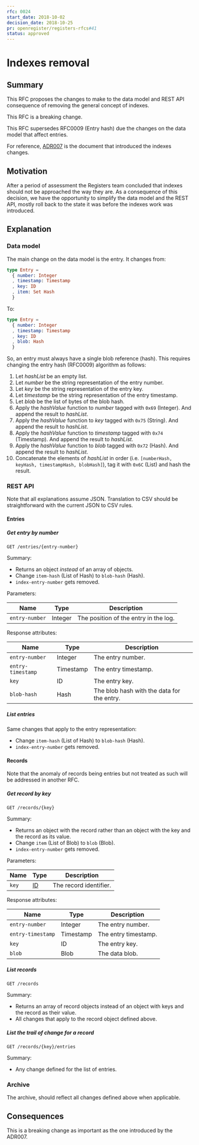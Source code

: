 ```yaml
---
rfc: 0024
start_date: 2018-10-02
decision_date: 2018-10-25
pr: openregister/registers-rfcs#41
status: approved
---
```


# Indexes removal

## Summary

This RFC proposes the changes to make to the data model and REST API
consequence of removing the general concept of indexes.

This RFC is a breaking change.

This RFC supersedes RFC0009 (Entry hash) due the changes on the data model
that affect entries.

For reference,
[ADR007](https://github.com/openregister/openregister-java/blob/master/doc/arch/adr-007-read-api-changes.md)
is the document that introduced the indexes changes.

## Motivation

After a period of assessment the Registers team concluded that indexes should
not be approached the way they are. As a consequence of this decision, we have
the opportunity to simplify the data model and the REST API, mostly roll back
to the state it was before the indexes work was introduced.

## Explanation

### Data model

The main change on the data model is the entry. It changes from:

```elm
type Entry =
  { number: Integer
  , timestamp: Timestamp
  , key: ID
  , item: Set Hash
  }
```

To:

```elm
type Entry =
  { number: Integer
  , timestamp: Timestamp
  , key: ID
  , blob: Hash
  }
```

So, an entry must always have a single blob reference (hash). This requires
changing the entry hash (RFC0009) algorithm as follows:

1. Let _hashList_ be an empty list.
2. Let _number_ be the string representation of the entry number.
3. Let _key_ be the string representation of the entry key.
4. Let _timestamp_ be the string representation of the entry timestamp.
5. Let _blob_ be the list of bytes of the blob hash.
6. Apply the _hashValue_ function to _number_ tagged with `0x69` (Integer). And
   append the result to _hashList_.
7. Apply the _hashValue_ function to _key_ tagged with `0x75` (String). And
   append the result to _hashList_.
8. Apply the _hashValue_ function to _timestamp_ tagged with `0x74` (Timestamp). And
   append the result to _hashList_.
8. Apply the _hashValue_ function to _blob_ tagged with `0x72` (Hash). And
   append the result to _hashList_.
13. Concatenate the elements of _hashList_ in order (i.e. `[numberHash,
    keyHash, timestampHash, blobHash]`), tag it with `0x6C` (List) and hash the
    result.


### REST API

Note that all explanations assume JSON. Translation to CSV should be
straightforward with the current JSON to CSV rules.

#### Entries

##### Get entry by number

```
GET /entries/{entry-number}
```

Summary:

* Returns an object _instead_ of an array of objects.
* Change `item-hash` (List of Hash) to `blob-hash` (Hash).
* `index-entry-number` gets removed.

Parameters:

|Name|Type|Description|
|-|-|-|
|`entry-number`| Integer|The position of the entry in the log.|

Response attributes:

|Name|Type|Description|
|-|-|-|
|`entry-number`|Integer|The entry number.|
|`entry-timestamp`| Timestamp|The entry timestamp.|
|`key`| ID|The entry key.|
|`blob-hash`| Hash|The blob hash with the data for the entry.|

##### List entries

Same changes that apply to the entry representation:

* Change `item-hash` (List of Hash) to `blob-hash` (Hash).
* `index-entry-number` gets removed.


#### Records

Note that the anomaly of records being entries but not treated as such will be
addressed in another RFC.

##### Get record by key

```
GET /records/{key}
```

Summary:

* Returns an object with the record rather than an object with
  the key and the record as its value.
* Change `item` (List of Blob) to `blob` (Blob).
* `index-entry-number` gets removed.

Parameters:

|Name|Type|Description|
|-|-|-|
|`key`| [ID](/glossary/key#id-type)|The record identifier.|

Response attributes:

|Name|Type|Description|
|-|-|-|
|`entry-number`|Integer|The entry number.|
|`entry-timestamp`| Timestamp|The entry timestamp.|
|`key`| ID|The entry key.|
|`blob`| Blob|The data blob.|

##### List records

```
GET /records
```

Summary:

* Returns an array of record objects instead of an object with keys and
  the record as their value.
* All changes that apply to the record object defined above.

##### List the trail of change for a record

```
GET /records/{key}/entries
```

Summary:

* Any change defined for the list of entries.

### Archive

The archive, should reflect all changes defined above when applicable.

## Consequences

This is a breaking change as important as the one introduced by the ADR007.
